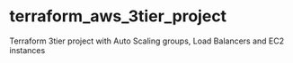 # terraform_aws_3tier_project
Terraform 3tier project with Auto Scaling groups, Load Balancers and EC2 instances
